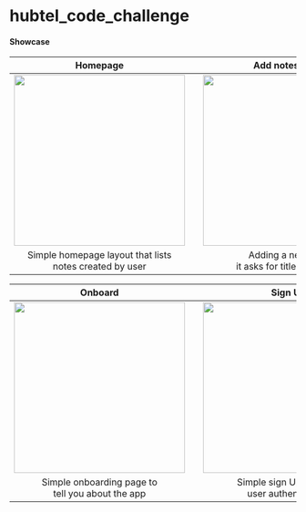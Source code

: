 # hubtel_code_challenge

#### Showcase
| Homepage | | Add notes Page |
| :---: | --- | :---: |
| <img src="images/screen_home.png" width="300"> || <img src="images/screen_add.png" width="300"> |
| Simple homepage layout that lists <br> notes created by user || Adding a new note <br> it asks for title and notes |

| Onboard | | Sign Up |
| :---: | --- | :---: |
| <img src="images/screen_onboard.png" width="300"> || <img src="images/screen_auth.png" width="300"> |
| Simple onboarding page to <br> tell you about the app|| Simple sign Up page for  <br> user authentication |